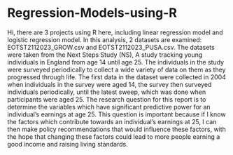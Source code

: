 # Regression-Models-using-R
Hi, there are 3 projects using R here, including linear regression model and logistic regression model. 
In this analysis, 2 datasets are examined: EOTST2112023_GROW.csv and 
EOTST2112023_PUSA.csv. 
The datasets were taken from the Next Steps Study (NS), A study tracking young individuals 
in England from age 14 until age 25. The individuals in the study were surveyed periodically 
to collect a wide variety of data on them as they progressed through life. 
The first data in the dataset were collected in 2004 when individuals in the survey were aged 
14, the survey then surveyed individuals periodically, until the latest sweep, which was done 
when participants were aged 25.
The research question for this report is to determine the variables which have significant 
predictive power for an individual’s earnings at age 25. This question is important 
because if I know the factors which contribute towards an individual’s earnings at 25, I
can then make policy recommendations that would influence these factors, with the hope 
that changing these factors could lead to more people earning a good income and raising 
living standards.
